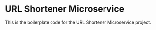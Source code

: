 # URL Shortener Microservice

This is the boilerplate code for the URL Shortener Microservice project.
